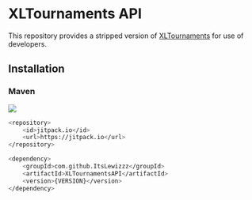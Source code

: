 # XLTournaments API
This repository provides a stripped version of [XLTournaments](https://www.spigotmc.org/resources/xltournaments.70630/) for use of developers.

## Installation

### Maven
[![](https://jitpack.io/v/ItsLewizzz/XLTournamentsAPI.svg)](https://jitpack.io/#ItsLewizzz/XLTournamentsAPI)
```bash
<repository>
    <id>jitpack.io</id>
    <url>https://jitpack.io</url>
</repository>
```
```bash
<dependency>
    <groupId>com.github.ItsLewizzz</groupId>
    <artifactId>XLTournamentsAPI</artifactId>
    <version>{VERSION}</version>
</dependency>
```
